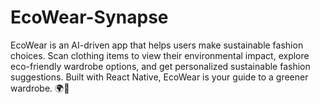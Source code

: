 # EcoWear-Synapse
EcoWear is an AI-driven app that helps users make sustainable fashion choices. Scan clothing items to view their environmental impact, explore eco-friendly wardrobe options, and get personalized sustainable fashion suggestions. Built with React Native, EcoWear is your guide to a greener wardrobe. 🌍👕
